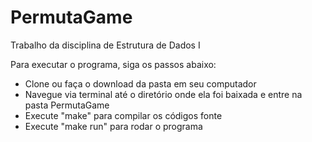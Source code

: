 # PermutaGame
Trabalho da disciplina de Estrutura de Dados I

Para executar o programa, siga os passos abaixo:
- Clone ou faça o download da pasta em seu computador
- Navegue via terminal até o diretório onde ela foi baixada e entre na pasta PermutaGame
- Execute "make" para compilar os códigos fonte
- Execute "make run" para rodar o programa
